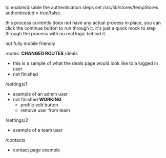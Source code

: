to enable/disable the authentication steps set /src/lib/stores/tempStores authenticated = true/false.

this process currently does not have any actual process in place, you can click the continue button to run through it. it's just a quick mock to step through the process with no real logic behind it.

not fully mobile friendly

routes:
**CHANGED ROUTES**
/deals

- this is a sample of what the deals page would look like to a logged in user
- not finished

/settings/1

- example of an admin user
- not finished
  **WORKING**
  - profile edit button
  - remove user from team

/settings/2

- example of a team user

/contacts

- contact page example
